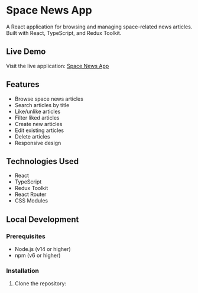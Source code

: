 # Space News App

A React application for browsing and managing space-related news articles. Built with React, TypeScript, and Redux Toolkit.

## Live Demo

Visit the live application: [Space News App](https://varushchi.github.io/space-news)

## Features

- Browse space news articles
- Search articles by title
- Like/unlike articles
- Filter liked articles
- Create new articles
- Edit existing articles
- Delete articles
- Responsive design

## Technologies Used

- React
- TypeScript
- Redux Toolkit
- React Router
- CSS Modules

## Local Development

### Prerequisites

- Node.js (v14 or higher)
- npm (v6 or higher)

### Installation

1. Clone the repository:
